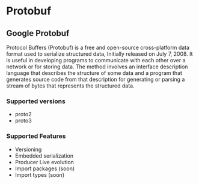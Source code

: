 # Protobuf

## Google Protobuf

Protocol Buffers (Protobuf) is a free and open-source cross-platform data format used to serialize structured data, Initially released on July 7, 2008. It is useful in developing programs to communicate with each other over a network or for storing data. The method involves an interface description language that describes the structure of some data and a program that generates source code from that description for generating or parsing a stream of bytes that represents the structured data.

### Supported versions

* proto2
* proto3

### Supported Features

* Versioning
* Embedded serialization
* Producer Live evolution
* Import packages (soon)
* Import types (soon)
